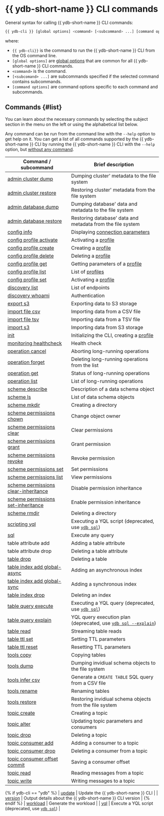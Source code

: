 # {{ ydb-short-name }} CLI commands

General syntax for calling {{ ydb-short-name }} CLI commands:

```bash
{{ ydb-cli }} [global options] <command> [<subcommand> ...] [command options]
```

where:

- `{{ ydb-cli}}` is the command to run the {{ ydb-short-name }} CLI from the OS command line.
- `[global options]` are [global options](../commands/global-options.md) that are common for all {{ ydb-short-name }} CLI commands.
- `<command>` is the command.
- `[<subcomand> ...]` are subcommands specified if the selected command contains subcommands.
- `[command options]` are command options specific to each command and subcommands.

## Commands {#list}

You can learn about the necessary commands by selecting the subject section in the menu on the left or using the alphabetical list below.

Any command can be run from the command line with the `--help` option to get help on it. You can get a list of all commands supported by the {{ ydb-short-name }} CLI by running the {{ ydb-short-name }} CLI with the `--help` option, but [without any command](../commands/service.md).

| Command / subcommand | Brief description |
--- | ---
| [admin cluster dump](../export-import/tools-dump.md#cluster) | Dumping cluster' metadata to the file system |
| [admin cluster restore](../export-import/tools-restore.md#cluster) | Restoring cluster' metadata from the file system |
| [admin database dump](../export-import/tools-dump.md#db) | Dumping database' data and metadata to the file system |
| [admin database restore](../export-import/tools-restore.md#db) | Restoring database' data and metadata from the file system |
| [config info](../commands/config-info.md) | Displaying [connection parameters](../connect.md) |
| [config profile activate](../profile/activate.md) | Activating a [profile](../profile/index.md) |
| [config profile create](../profile/create.md) | Creating a [profile](../profile/index.md) |
| [config profile delete](../profile/create.md) | Deleting a [profile](../profile/index.md) |
| [config profile get](../profile/list-and-get.md) | Getting parameters of a [profile](../profile/index.md) |
| [config profile list](../profile/list-and-get.md) | List of [profiles](../profile/index.md) |
| [config profile set](../profile/activate.md) | Activating a [profile](../profile/index.md) |
| [discovery list](../commands/discovery-list.md) | List of endpoints |
| [discovery whoami](../commands/discovery-whoami.md) | Authentication |
| [export s3](../export-import/export-s3.md) | Exporting data to S3 storage |
| [import file csv](../export-import/import-file.md) | Importing data from a CSV file |
| [import file tsv](../export-import/import-file.md) | Importing data from a TSV file |
| [import s3](../export-import/import-s3.md) | Importing data from S3 storage |
| [init](../profile/create.md) | Initializing the CLI, creating a [profile](../profile/index.md) |
| [monitoring healthcheck](../commands/monitoring-healthcheck.md) | Health check |
| [operation cancel](../operation-cancel.md) | Aborting long-running operations |
| [operation forget](../operation-forget.md) | Deleting long-running operations from the list |
| [operation get](../operation-get.md) | Status of long-running operations |
| [operation list](../operation-list.md) | List of long-running operations |
| [scheme describe](../commands/scheme-describe.md) | Description of a data schema object |
| [scheme ls](../commands/scheme-ls.md) | List of data schema objects |
| [scheme mkdir](../commands/dir.md#mkdir) | Creating a directory |
| [scheme permissions chown](../commands/scheme-permissions.md#chown) | Change object owner |
| [scheme permissions clear](../commands/scheme-permissions.md#clear) | Clear permissions |
| [scheme permissions grant](../commands/scheme-permissions.md#grant-revoke) | Grant permission |
| [scheme permissions revoke](../commands/scheme-permissions.md#grant-revoke) | Revoke permission |
| [scheme permissions set](../commands/scheme-permissions.md#set) | Set permissions |
| [scheme permissions list](../commands/scheme-permissions.md#list) | View permissions |
| [scheme permissions clear-inheritance](../commands/scheme-permissions.md#clear-inheritance) | Disable permission inheritance |
| [scheme permissions set-inheritance](../commands/scheme-permissions.md#set-inheritance) | Enable permission inheritance |
| [scheme rmdir](../commands/dir.md#rmdir) | Deleting a directory |
| [scripting yql](../scripting-yql.md) | Executing a YQL script (deprecated, use [`ydb sql`](../sql.md)) |
| [sql](../sql.md) | Execute any query |
| table attribute add | Adding a table attribute |
| table attribute drop | Deleting a table attribute |
| [table drop](../table-drop.md) | Deleting a table |
| [table index add global-async](../commands/secondary_index.md#add) | Adding an asynchronous index |
| [table index add global-sync](../commands/secondary_index.md#add) | Adding a synchronous index |
| [table index drop](../commands/secondary_index.md#drop) | Deleting an index |
| [table query execute](../table-query-execute.md) | Executing a YQL query (deprecated, use [`ydb sql`](../sql.md)) |
| [table query explain](../commands/explain-plan.md) | YQL query execution plan (deprecated, use [`ydb sql --explain`](../sql.md)) |
| [table read](../commands/readtable.md) | Streaming table reads |
| [table ttl set](../table-ttl-set.md) | Setting TTL parameters |
| [table ttl reset](../table-ttl-reset.md) | Resetting TTL parameters |
| [tools copy](../tools-copy.md) | Copying tables |
| [tools dump](../export-import/tools-dump.md#schema-objects) | Dumping invidiual schema objects to the file system |
| [tools infer csv](../tools-infer.md) | Generate a `CREATE TABLE` SQL query from a CSV file |
| [tools rename](../commands/tools/rename.md) | Renaming tables |
| [tools restore](../export-import/tools-restore.md#schema-objects) | Restoring invidiual schema objects from the file system |
| [topic create](../topic-create.md) | Creating a topic |
| [topic alter](../topic-alter.md) | Updating topic parameters and consumers |
| [topic drop](../topic-drop.md) | Deleting a topic |
| [topic consumer add](../topic-consumer-add.md) | Adding a consumer to a topic |
| [topic consumer drop](../topic-consumer-drop.md) | Deleting a consumer from a topic |
| [topic consumer offset commit](../topic-consumer-offset-commit.md) | Saving a consumer offset |
| [topic read](../topic-read.md) | Reading messages from a topic |
| [topic write](../topic-write.md) | Writing messages to a topic |
{% if ydb-cli == "ydb" %}
| [update](../commands/service.md) | Update the {{ ydb-short-name }} CLI |
| [version](../commands/service.md) | Output details about the {{ ydb-short-name }} CLI version |
{% endif %}
| [workload](../commands/workload/index.md) | Generate the workload |
| [yql](../yql.md) | Execute a YQL script (deprecated, use [`ydb sql`](../sql.md)) |
